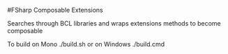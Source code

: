 #FSharp Composable Extensions

Searches through BCL libraries and wraps extensions methods to become composable

To build on Mono
    ./build.sh 
or on Windows
    ./build.cmd